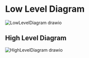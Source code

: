 # Low Level Diagram
![LowLevelDiagram drawio](https://user-images.githubusercontent.com/49854369/132472289-fc348d6c-02e8-4865-b5d0-5e5086112ceb.png)

## High Level Diagram 
![HighLevelDiagram drawio](https://user-images.githubusercontent.com/49854369/132506407-2ecbadcf-5b72-4a30-811b-525cfd48afd3.png)
